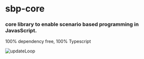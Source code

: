 # sbp-core
### core library to enable scenario based programming in JavasScript.
100% dependency free, 100% Typescript



![updateLoop](https://raw.githubusercontent.com/ThomasDeutsch/sbp-core/master/documentation/updateloop.png "updateLoop")
